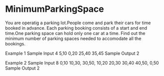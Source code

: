 # MinimumParkingSpace
You are operatig a parking lot.People come and park their cars for time booked in advance. Each parking booking consists of a start and end time.One parking space can hold only one car at a time. Find out the minimum number of parking spaces needed to accomodate all the bookings.

Example 1
Sample Input 
4
5,10 0,20 25,40 35,45
Sample Output
2

Example 2
Sample Input 
8
0,10 10,30, 30,50, 10,20 20,30 30,40 40,50, 0,50
Sample Output
2
